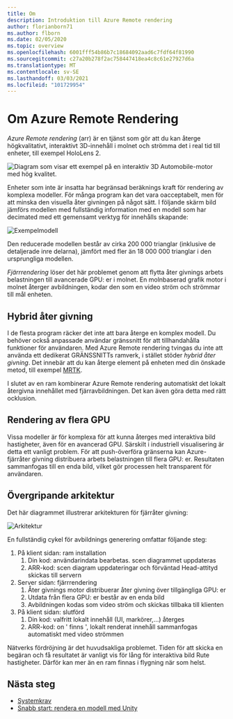 ```yaml
---
title: Om
description: Introduktion till Azure Remote rendering
author: florianborn71
ms.author: flborn
ms.date: 02/05/2020
ms.topic: overview
ms.openlocfilehash: 6001fff54b86b7c18684092aad6c7fdf64f81990
ms.sourcegitcommit: c27a20b278f2ac758447418ea4c8c61e27927d6a
ms.translationtype: MT
ms.contentlocale: sv-SE
ms.lasthandoff: 03/03/2021
ms.locfileid: "101729954"
---
```

# <a name="about-azure-remote-rendering"></a>Om Azure Remote Rendering

*Azure Remote rendering* (arr) är en tjänst som gör att du kan återge högkvalitativt, interaktivt 3D-innehåll i molnet och strömma det i real tid till enheter, till exempel HoloLens 2.

![Diagram som visar ett exempel på en interaktiv 3D Automobile-motor med hög kvalitet.](../media/arr-engine.png)

Enheter som inte är insatta har begränsad beräknings kraft för rendering av komplexa modeller. För många program kan det vara oacceptabelt, men för att minska den visuella åter givningen på något sätt. I följande skärm bild jämförs modellen med fullständig information med en modell som har decimated med ett gemensamt verktyg för innehålls skapande:

![Exempelmodell](./media/engine-model-decimated.png)

Den reducerade modellen består av cirka 200 000 trianglar (inklusive de detaljerade inre delarna), jämfört med fler än 18 000 000 trianglar i den ursprungliga modellen.

*Fjärrrendering* löser det här problemet genom att flytta åter givnings arbets belastningen till avancerade GPU: er i molnet. En molnbaserad grafik motor i molnet återger avbildningen, kodar den som en video ström och strömmar till mål enheten.

## <a name="hybrid-rendering"></a>Hybrid åter givning

I de flesta program räcker det inte att bara återge en komplex modell. Du behöver också anpassade användar gränssnitt för att tillhandahålla funktioner för användaren. Med Azure Remote rendering tvingas du inte att använda ett dedikerat GRÄNSSNITTs ramverk, i stället stöder *hybrid åter givning*. Det innebär att du kan återge element på enheten med din önskade metod, till exempel [MRTK](https://microsoft.github.io/MixedRealityToolkit-Unity/Documentation/GettingStartedWithTheMRTK.html).

I slutet av en ram kombinerar Azure Remote rendering automatiskt det lokalt återgivna innehållet med fjärravbildningen. Det kan även göra detta med rätt ocklusion.

## <a name="multi-gpu-rendering"></a>Rendering av flera GPU

Vissa modeller är för komplexa för att kunna återges med interaktiva bild hastigheter, även för en avancerad GPU. Särskilt i industriell visualisering är detta ett vanligt problem. För att push-överföra gränserna kan Azure-fjärråter givning distribuera arbets belastningen till flera GPU: er. Resultaten sammanfogas till en enda bild, vilket gör processen helt transparent för användaren.

## <a name="high-level-architecture"></a>Övergripande arkitektur

Det här diagrammet illustrerar arkitekturen för fjärråter givning:

![Arkitektur](./media/arr-high-level-architecture.png)

En fullständig cykel för avbildnings generering omfattar följande steg:

1. På klient sidan: ram installation
    1. Din kod: användarindata bearbetas. scen diagrammet uppdateras
    1. ARR-kod: scen diagram uppdateringar och förväntad Head-attityd skickas till servern
1. Server sidan: fjärrrendering
    1. Åter givnings motor distribuerar åter givning över tillgängliga GPU: er
    1. Utdata från flera GPU: er består av en enda bild
    1. Avbildningen kodas som video ström och skickas tillbaka till klienten
1. På klient sidan: slutförd
    1. Din kod: valfritt lokalt innehåll (UI, markörer,...) återges
    1. ARR-kod: on ' finns ', lokalt renderat innehåll sammanfogas automatiskt med video strömmen

Nätverks fördröjning är det huvudsakliga problemet. Tiden för att skicka en begäran och få resultatet är vanligt vis för lång för interaktiva bild Rute hastigheter. Därför kan mer än en ram finnas i flygning när som helst.

## <a name="next-steps"></a>Nästa steg

* [Systemkrav](system-requirements.md)
* [Snabb start: rendera en modell med Unity](../quickstarts/render-model.md)
